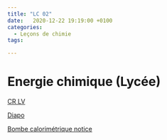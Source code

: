 ```yaml
---
title: "LC 02"
date:   2020-12-22 19:19:00 +0100
categories:
  - Leçons de chimie
tags:

---
```

# Energie chimique (Lycée)

[CR LV](/assets/pdf/LC02.pdf)

<object class="pdf fitvidsignore" data="/assets/pdf/LC02.pdf" type="application/pdf"></object>

<a href="/assets/pptx/LC02.pptx" download>Diapo</a>

<a href="/assets/pdf/Bombecalo.pdf" download>Bombe calorimétrique notice</a>
